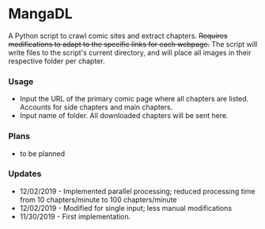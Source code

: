 # MangaDL
A Python script to crawl comic sites and extract chapters. ~~Requires modifications to adapt to the specific links for each webpage.~~ The script will write files to the script's current directory, and will place all images in their respective folder per chapter.

### Usage

* Input the URL of the primary comic page where all chapters are listed. Accounts for side chapters and main chapters.
* Input name of folder. All downloaded chapters will be sent here.

### Plans

* to be planned

### Updates

* 12/02/2019 - Implemented parallel processing; reduced processing time from 10 chapters/minute to 100 chapters/minute
* 12/02/2019 - Modified for single input; less manual modifications 
* 11/30/2019 - First implementation.
